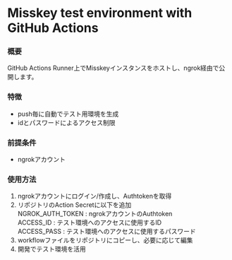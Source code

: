 # Misskey test environment with GitHub Actions

### 概要
GitHub Actions Runner上でMisskeyインスタンスをホストし、ngrok経由で公開します。  

### 特徴
- push毎に自動でテスト用環境を生成  
- idとパスワードによるアクセス制限  

### 前提条件
- ngrokアカウント  

### 使用方法
1. ngrokアカウントにログイン/作成し、Authtokenを取得  
2. リポジトリのAction Secretに以下を追加  
   NGROK_AUTH_TOKEN : ngrokアカウントのAuthtoken  
   ACCESS_ID : テスト環境へのアクセスに使用するID  
   ACCESS_PASS : テスト環境へのアクセスに使用するパスワード  
3. workflowファイルをリポジトリにコピーし、必要に応じて編集  
4. 開発でテスト環境を活用  
